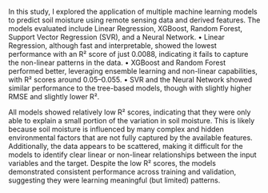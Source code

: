 In this study, I explored the application of multiple machine learning models to predict soil moisture using remote sensing data and derived features. The models evaluated include Linear Regression, XGBoost, Random Forest, Support Vector Regression (SVR), and a Neural Network.
•	Linear Regression, although fast and interpretable, showed the lowest performance with an R² score of just 0.0088, indicating it fails to capture the non-linear patterns in the data.
•	XGBoost and Random Forest performed better, leveraging ensemble learning and non-linear capabilities, with R² scores around 0.05–0.055.
•	SVR and the Neural Network showed similar performance to the tree-based models, though with slightly higher RMSE and slightly lower R².

All models showed relatively low R² scores, indicating that they were only able to explain a small portion of the variation in soil moisture. This is likely because soil moisture is influenced by many complex and hidden environmental factors that are not fully captured by the available features. Additionally, the data appears to be scattered, making it difficult for the models to identify clear linear or non-linear relationships between the input variables and the target. Despite the low R² scores, the models demonstrated consistent performance across training and validation, suggesting they were learning meaningful (but limited) patterns.

